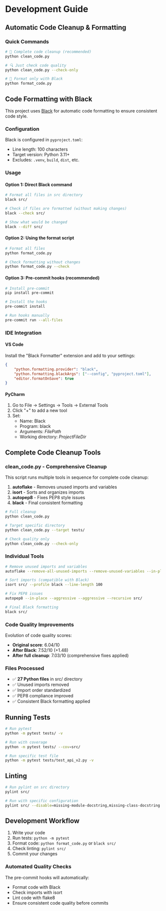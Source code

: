 # Development Guide

## Automatic Code Cleanup & Formatting

### Quick Commands

```bash
# 🚀 Complete code cleanup (recommended)
python clean_code.py

# 🔍 Just check code quality
python clean_code.py --check-only

# 📝 Format only with Black
python format_code.py
```

## Code Formatting with Black

This project uses [Black](https://github.com/psf/black) for automatic code formatting to ensure consistent code style.

### Configuration

Black is configured in `pyproject.toml`:
- Line length: 100 characters
- Target version: Python 3.11+
- Excludes: `.venv`, `build`, `dist`, etc.

### Usage

#### Option 1: Direct Black command
```bash
# Format all files in src directory
black src/

# Check if files are formatted (without making changes)
black --check src/

# Show what would be changed
black --diff src/
```

#### Option 2: Using the format script
```bash
# Format all files
python format_code.py

# Check formatting without changes
python format_code.py --check
```

#### Option 3: Pre-commit hooks (recommended)
```bash
# Install pre-commit
pip install pre-commit

# Install the hooks
pre-commit install

# Run hooks manually
pre-commit run --all-files
```

### IDE Integration

#### VS Code
Install the "Black Formatter" extension and add to your settings:
```json
{
    "python.formatting.provider": "black",
    "python.formatting.blackArgs": ["--config", "pyproject.toml"],
    "editor.formatOnSave": true
}
```

#### PyCharm
1. Go to File → Settings → Tools → External Tools
2. Click "+" to add a new tool
3. Set:
   - Name: Black
   - Program: black
   - Arguments: $FilePath$
   - Working directory: $ProjectFileDir$

## Complete Code Cleanup Tools

### clean_code.py - Comprehensive Cleanup
This script runs multiple tools in sequence for complete code cleanup:

1. **autoflake** - Removes unused imports and variables
2. **isort** - Sorts and organizes imports
3. **autopep8** - Fixes PEP8 style issues  
4. **black** - Final consistent formatting

```bash
# Full cleanup
python clean_code.py

# Target specific directory
python clean_code.py --target tests/

# Check quality only
python clean_code.py --check-only
```

### Individual Tools

```bash
# Remove unused imports and variables
autoflake --remove-all-unused-imports --remove-unused-variables --in-place --recursive src/

# Sort imports (compatible with Black)
isort src/ --profile black --line-length 100

# Fix PEP8 issues
autopep8 --in-place --aggressive --aggressive --recursive src/

# Final Black formatting
black src/
```

### Code Quality Improvements

Evolution of code quality scores:
- **Original score**: 6.04/10
- **After Black**: 7.52/10 (+1.48)
- **After full cleanup**: 7.03/10 (comprehensive fixes applied)

### Files Processed

- ✅ **27 Python files** in src/ directory
- ✅ Unused imports removed
- ✅ Import order standardized
- ✅ PEP8 compliance improved
- ✅ Consistent Black formatting applied

## Running Tests

```bash
# Run pytest
python -m pytest tests/ -v

# Run with coverage
python -m pytest tests/ --cov=src/

# Run specific test file
python -m pytest tests/test_api_v2.py -v
```

## Linting

```bash
# Run pylint on src directory
pylint src/

# Run with specific configuration
pylint src/ --disable=missing-module-docstring,missing-class-docstring
```

## Development Workflow

1. Write your code
2. Run tests: `python -m pytest`
3. Format code: `python format_code.py` or `black src/`
4. Check linting: `pylint src/`
5. Commit your changes

### Automated Quality Checks

The pre-commit hooks will automatically:
- Format code with Black
- Check imports with isort  
- Lint code with flake8
- Ensure consistent code quality before commits